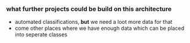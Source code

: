 ### what further projects could be build on this architecture

- automated classifications, **but** we need a loot more data for that
- come other places where we have enough data which can be placed into seperate classes
